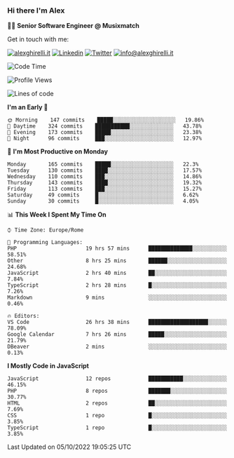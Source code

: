 ### Hi there I'm Alex

👨‍💻 __Senior Software Engineer @ Musixmatch__

Get in touch with me:

[![alexghirelli.it](https://img.shields.io/static/v1?label=alexghirelli.it&message=%20&color=red&logo=&style=flat-square&logoColor=white)](https://www.alexghirelli.it/)
[![Linkedin](https://img.shields.io/static/v1?label=Linkedin&message=%20&color=blue&logo=Linkedin&style=flat-square&logoColor=white)](https://linkedin.com/in/alexghirelli)
[![Twitter](https://img.shields.io/static/v1?label=Twitter&message=%20&color=blue&logo=Twitter&style=flat-square&logoColor=white)](https://twitter.com/alexGhirelli)
[![info@alexghirelli.it](https://img.shields.io/static/v1?label=info@alexghirelli.it&message=%20&color=red&logo=gmail&style=flat-square&logoColor=white)](mailto:info@alexghirelli.it)

<!--START_SECTION:waka-->
![Code Time](http://img.shields.io/badge/Code%20Time-7%2C019%20hrs%2026%20mins-blue)

![Profile Views](http://img.shields.io/badge/Profile%20Views-102-blue)

![Lines of code](https://img.shields.io/badge/From%20Hello%20World%20I%27ve%20Written-789%20Thousand%20lines%20of%20code-blue)

**I'm an Early 🐤** 

```text
🌞 Morning    147 commits    █████░░░░░░░░░░░░░░░░░░░░   19.86% 
🌆 Daytime    324 commits    ███████████░░░░░░░░░░░░░░   43.78% 
🌃 Evening    173 commits    █████░░░░░░░░░░░░░░░░░░░░   23.38% 
🌙 Night      96 commits     ███░░░░░░░░░░░░░░░░░░░░░░   12.97%

```
📅 **I'm Most Productive on Monday** 

```text
Monday       165 commits    █████░░░░░░░░░░░░░░░░░░░░   22.3% 
Tuesday      130 commits    ████░░░░░░░░░░░░░░░░░░░░░   17.57% 
Wednesday    110 commits    ███░░░░░░░░░░░░░░░░░░░░░░   14.86% 
Thursday     143 commits    ████░░░░░░░░░░░░░░░░░░░░░   19.32% 
Friday       113 commits    ███░░░░░░░░░░░░░░░░░░░░░░   15.27% 
Saturday     49 commits     █░░░░░░░░░░░░░░░░░░░░░░░░   6.62% 
Sunday       30 commits     █░░░░░░░░░░░░░░░░░░░░░░░░   4.05%

```


📊 **This Week I Spent My Time On** 

```text
⌚︎ Time Zone: Europe/Rome

💬 Programming Languages: 
PHP                      19 hrs 57 mins      ██████████████░░░░░░░░░░░   58.51% 
Other                    8 hrs 25 mins       ██████░░░░░░░░░░░░░░░░░░░   24.68% 
JavaScript               2 hrs 40 mins       ██░░░░░░░░░░░░░░░░░░░░░░░   7.84% 
TypeScript               2 hrs 28 mins       █░░░░░░░░░░░░░░░░░░░░░░░░   7.26% 
Markdown                 9 mins              ░░░░░░░░░░░░░░░░░░░░░░░░░   0.46%

🔥 Editors: 
VS Code                  26 hrs 38 mins      ███████████████████░░░░░░   78.09% 
Google Calendar          7 hrs 26 mins       █████░░░░░░░░░░░░░░░░░░░░   21.79% 
DBeaver                  2 mins              ░░░░░░░░░░░░░░░░░░░░░░░░░   0.13%

```

**I Mostly Code in JavaScript** 

```text
JavaScript               12 repos            ███████████░░░░░░░░░░░░░░   46.15% 
PHP                      8 repos             ███████░░░░░░░░░░░░░░░░░░   30.77% 
HTML                     2 repos             ██░░░░░░░░░░░░░░░░░░░░░░░   7.69% 
CSS                      1 repo              █░░░░░░░░░░░░░░░░░░░░░░░░   3.85% 
TypeScript               1 repo              █░░░░░░░░░░░░░░░░░░░░░░░░   3.85%

```



 Last Updated on 05/10/2022 19:05:25 UTC
<!--END_SECTION:waka-->
